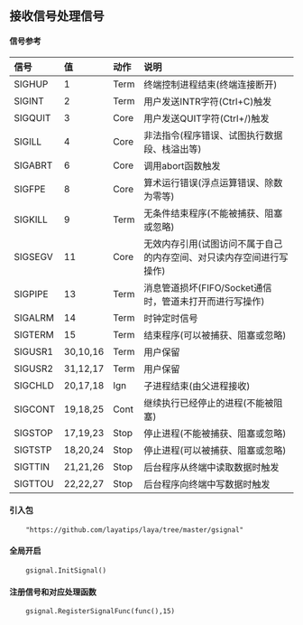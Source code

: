 ## 接收信号处理信号

#### 信号参考
|信号	    |值	        |动作	|说明|
|:----------|:--------- |:----- |:----|
|SIGHUP	    |1	        |Term	|终端控制进程结束(终端连接断开)|
|SIGINT	    |2	        |Term	|用户发送INTR字符(Ctrl+C)触发|
|SIGQUIT	|3	        |Core	|用户发送QUIT字符(Ctrl+/)触发|
|SIGILL	    |4	        |Core	|非法指令(程序错误、试图执行数据段、栈溢出等)|
|SIGABRT	|6	        |Core	|调用abort函数触发|
|SIGFPE	    |8	        |Core	|算术运行错误(浮点运算错误、除数为零等)|
|SIGKILL	|9	        |Term	|无条件结束程序(不能被捕获、阻塞或忽略)|
|SIGSEGV	|11	        |Core	|无效内存引用(试图访问不属于自己的内存空间、对只读内存空间进行写操作)|
|SIGPIPE	|13	        |Term	|消息管道损坏(FIFO/Socket通信时，管道未打开而进行写操作)|
|SIGALRM	|14	        |Term	|时钟定时信号|
|SIGTERM	|15	        |Term	|结束程序(可以被捕获、阻塞或忽略)|
|SIGUSR1	|30,10,16	|Term	|用户保留|
|SIGUSR2	|31,12,17	|Term	|用户保留|
|SIGCHLD	|20,17,18	|Ign	|子进程结束(由父进程接收)|
|SIGCONT	|19,18,25	|Cont	|继续执行已经停止的进程(不能被阻塞)|
|SIGSTOP	|17,19,23	|Stop	|停止进程(不能被捕获、阻塞或忽略)|
|SIGTSTP	|18,20,24	|Stop	|停止进程(可以被捕获、阻塞或忽略)|
|SIGTTIN	|21,21,26	|Stop	|后台程序从终端中读取数据时触发|
|SIGTTOU	|22,22,27	|Stop	|后台程序向终端中写数据时触发|

#### 引入包

```
    "https://github.com/layatips/laya/tree/master/gsignal"
```

#### 全局开启

```
    gsignal.InitSignal()
```

#### 注册信号和对应处理函数

```
    gsignal.RegisterSignalFunc(func(),15)
```